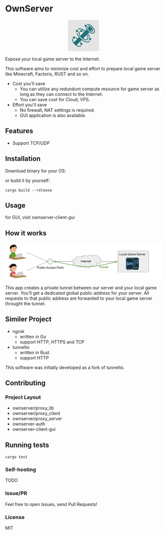 # OwnServer
<p align="center">
  <img alt="overview" src="docs/img/logo.svg" width=100 height=100>
</p>

Expose your local game server to the Internet.

This software aims to minimize cost and effort to prepare local game server like Minecraft, Factorio, RUST and so on.

- Cost you'll save
  - You can utilize any redundunt compute resource for game server as long as they can connect to the Internet.
  - You can save cost for Cloud, VPS.
- Effort you'll save
  - No firewall, NAT settings is required.
  - GUI application is also available.

## Features
- Support TCP/UDP

## Installation
Download binary for your OS: 

or build it by yourself:

```
cargo build --release
```

## Usage
for GUI, visit ownserver-client-gui


## How it works
![](/docs/img/overview.svg)

This app creates a private tunnel between our server and your local game server. You'll get a dedicated global public address for your server. 
All requests to that public address are forwarded to your local game server throught the tunnel.


## Similer Project
- ngrok
  - written in Go
  - support HTTP, HTTPS and TCP
- tunnelto
  - written in Rust
  - support HTTP

This software was initially developed as a fork of tunnelto.

## Contributing
### Project Layout
- ownserver/proxy_lib
- ownserver/proxy_client
- ownserver/proxy_server
- ownserver-auth
- ownserver-client-gui

## Running tests

```
cargo test
```


### Self-hosting
TODO

### Issue/PR
Feel free to open Issues, send Pull Requests!


### License
MIT